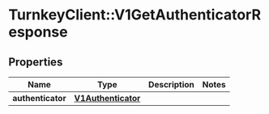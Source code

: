 # TurnkeyClient::V1GetAuthenticatorResponse

## Properties
Name | Type | Description | Notes
------------ | ------------- | ------------- | -------------
**authenticator** | [**V1Authenticator**](V1Authenticator.md) |  | 

